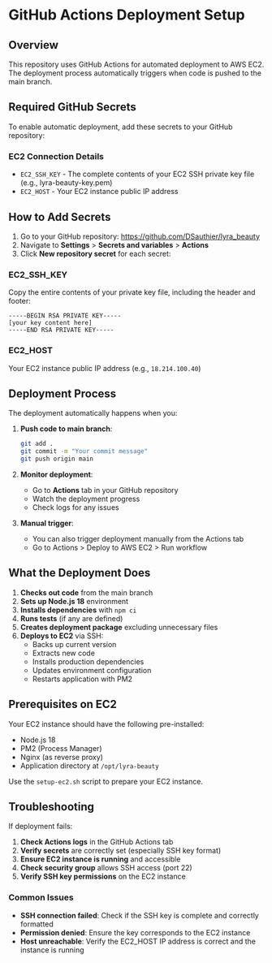 # GitHub Actions Deployment Setup

## Overview

This repository uses GitHub Actions for automated deployment to AWS EC2. The deployment process automatically triggers when code is pushed to the main branch.

## Required GitHub Secrets

To enable automatic deployment, add these secrets to your GitHub repository:

### EC2 Connection Details
- `EC2_SSH_KEY` - The complete contents of your EC2 SSH private key file (e.g., lyra-beauty-key.pem)
- `EC2_HOST` - Your EC2 instance public IP address

## How to Add Secrets

1. Go to your GitHub repository: https://github.com/DSauthier/lyra_beauty
2. Navigate to **Settings** > **Secrets and variables** > **Actions**
3. Click **New repository secret** for each secret:

### EC2_SSH_KEY
Copy the entire contents of your private key file, including the header and footer:
```
-----BEGIN RSA PRIVATE KEY-----
[your key content here]
-----END RSA PRIVATE KEY-----
```

### EC2_HOST
Your EC2 instance public IP address (e.g., `18.214.100.40`)

## Deployment Process

The deployment automatically happens when you:

1. **Push code to main branch**:
   ```bash
   git add .
   git commit -m "Your commit message"
   git push origin main
   ```

2. **Monitor deployment**:
   - Go to **Actions** tab in your GitHub repository
   - Watch the deployment progress
   - Check logs for any issues

3. **Manual trigger**:
   - You can also trigger deployment manually from the Actions tab
   - Go to Actions > Deploy to AWS EC2 > Run workflow

## What the Deployment Does

1. **Checks out code** from the main branch
2. **Sets up Node.js 18** environment
3. **Installs dependencies** with `npm ci`
4. **Runs tests** (if any are defined)
5. **Creates deployment package** excluding unnecessary files
6. **Deploys to EC2** via SSH:
   - Backs up current version
   - Extracts new code
   - Installs production dependencies
   - Updates environment configuration
   - Restarts application with PM2

## Prerequisites on EC2

Your EC2 instance should have the following pre-installed:
- Node.js 18
- PM2 (Process Manager)
- Nginx (as reverse proxy)
- Application directory at `/opt/lyra-beauty`

Use the `setup-ec2.sh` script to prepare your EC2 instance.

## Troubleshooting

If deployment fails:

1. **Check Actions logs** in the GitHub Actions tab
2. **Verify secrets** are correctly set (especially SSH key format)
3. **Ensure EC2 instance is running** and accessible
4. **Check security group** allows SSH access (port 22)
5. **Verify SSH key permissions** on the EC2 instance

### Common Issues

- **SSH connection failed**: Check if the SSH key is complete and correctly formatted
- **Permission denied**: Ensure the key corresponds to the EC2 instance
- **Host unreachable**: Verify the EC2_HOST IP address is correct and the instance is running
